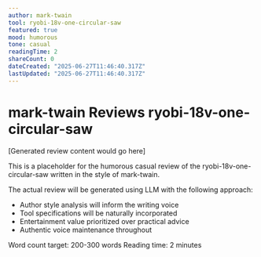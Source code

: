 ```yaml
---
author: mark-twain
tool: ryobi-18v-one-circular-saw
featured: true
mood: humorous
tone: casual
readingTime: 2
shareCount: 0
dateCreated: "2025-06-27T11:46:40.317Z"
lastUpdated: "2025-06-27T11:46:40.317Z"
---
```


# mark-twain Reviews ryobi-18v-one-circular-saw

[Generated review content would go here]

This is a placeholder for the humorous casual review of the ryobi-18v-one-circular-saw written in the style of mark-twain.

The actual review will be generated using LLM with the following approach:

- Author style analysis will inform the writing voice
- Tool specifications will be naturally incorporated
- Entertainment value prioritized over practical advice
- Authentic voice maintenance throughout

Word count target: 200-300 words
Reading time: 2 minutes
